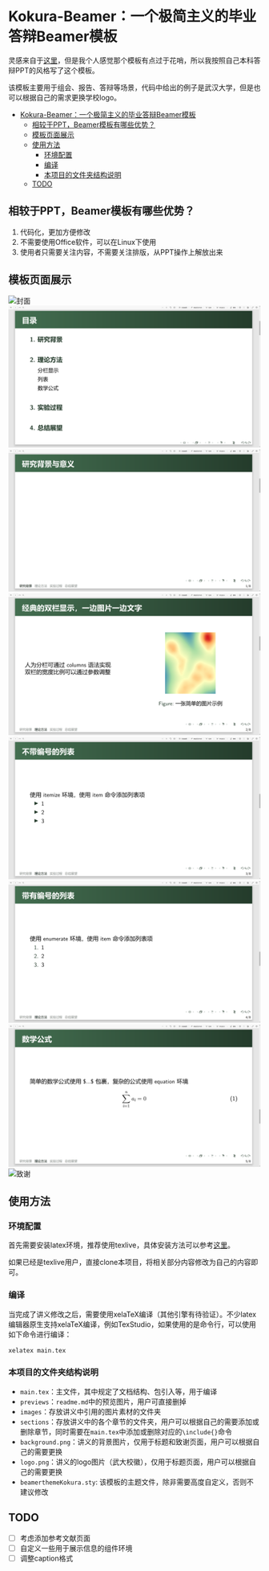# Kokura-Beamer：一个极简主义的毕业答辩Beamer模板

灵感来自于[这里](https://github.com/thomas10011/WHU-Beamer)，但是我个人感觉那个模板有点过于花哨，所以我按照自己本科答辩PPT的风格写了这个模板。

该模板主要用于组会、报告、答辩等场景，代码中给出的例子是武汉大学，但是也可以根据自己的需求更换学校logo。

- [Kokura-Beamer：一个极简主义的毕业答辩Beamer模板](#kokura-beamer一个极简主义的毕业答辩beamer模板)
  - [相较于PPT，Beamer模板有哪些优势？](#相较于pptbeamer模板有哪些优势)
  - [模板页面展示](#模板页面展示)
  - [使用方法](#使用方法)
    - [环境配置](#环境配置)
    - [编译](#编译)
    - [本项目的文件夹结构说明](#本项目的文件夹结构说明)
  - [TODO](#todo)

## 相较于PPT，Beamer模板有哪些优势？

1. 代码化，更加方便修改
2. 不需要使用Office软件，可以在Linux下使用
3. 使用者只需要关注内容，不需要关注排版，从PPT操作上解放出来

## 模板页面展示

![封面](./previews/1.png)
![目录](./previews/2.png)
![正文](./previews/3.png)
![正文](./previews/4.png)
![正文](./previews/5.png)
![正文](./previews/6.png)
![正文](./previews/7.png)
![致谢](./previews/8.png)

## 使用方法

### 环境配置

首先需要安装latex环境，推荐使用texlive，具体安装方法可以参考[这里](https://www.tug.org/texlive/doc/texlive-zh-cn/texlive-zh-cn.pdf)。

如果已经是texlive用户，直接clone本项目，将相关部分内容修改为自己的内容即可。

### 编译

当完成了讲义修改之后，需要使用xelaTeX编译（其他引擎有待验证）。不少latex编辑器原生支持xelaTeX编译，例如TexStudio，如果使用的是命令行，可以使用如下命令进行编译：

```bash
xelatex main.tex
```

### 本项目的文件夹结构说明

+ `main.tex`：主文件，其中规定了文档结构、包引入等，用于编译
+ `previews`：`readme.md`中的预览图片，用户可直接删掉
+ `images`：存放讲义中引用的图片素材的文件夹
+ `sections`：存放讲义中的各个章节的文件夹，用户可以根据自己的需要添加或删除章节，同时需要在`main.tex`中添加或删除对应的`\include{}`命令
+ `background.png`：讲义的背景图片，仅用于标题和致谢页面，用户可以根据自己的需要更换
+ `logo.png`：讲义的logo图片（武大校徽），仅用于标题页面，用户可以根据自己的需要更换
+ `beamerthemeKokura.sty`: 该模板的主题文件，除非需要高度自定义，否则不建议修改

## TODO

+ [ ] 考虑添加参考文献页面
+ [ ] 自定义一些用于展示信息的组件环境
+ [ ] 调整caption格式
